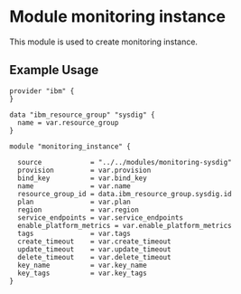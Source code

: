 # Module monitoring instance

This module is used to create monitoring instance.

## Example Usage
```
provider "ibm" {
}

data "ibm_resource_group" "sysdig" {
  name = var.resource_group
}

module "monitoring_instance" {

  source            = "../../modules/monitoring-sysdig"
  provision         = var.provision
  bind_key          = var.bind_key
  name              = var.name
  resource_group_id = data.ibm_resource_group.sysdig.id
  plan              = var.plan
  region            = var.region
  service_endpoints = var.service_endpoints
  enable_platform_metrics = var.enable_platform_metrics
  tags              = var.tags
  create_timeout    = var.create_timeout
  update_timeout    = var.update_timeout
  delete_timeout    = var.delete_timeout
  key_name          = var.key_name
  key_tags          = var.key_tags
}


```

<!-- BEGINNING OF PRE-COMMIT-TERRAFORM DOCS HOOK -->
